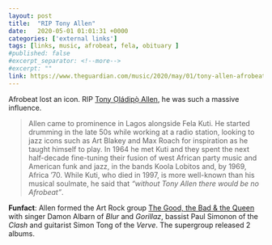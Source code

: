 ```yaml
---
layout: post
title:  "RIP Tony Allen"
date:   2020-05-01 01:01:31 +0000
categories: ['external links']
tags: [links, music, afrobeat, fela, obituary ]
#published: false
#excerpt_separator: <!--more-->
#excerpt: ""
link: https://www.theguardian.com/music/2020/may/01/tony-allen-afrobeat
---
```


Afrobeat lost an icon. RIP [Tony Ọládipọ̀ Allen](https://en.wikipedia.org/wiki/Tony_Allen_(musician)), he was such a massive influence.

> Allen came to prominence in Lagos alongside Fela Kuti. He started drumming in the late 50s while working at a radio station, looking to jazz icons such as Art Blakey and Max Roach for inspiration as he taught himself to play. In 1964 he met Kuti and they spent the next half-decade fine-tuning their fusion of west African party music and American funk and jazz, in the bands Koola Lobitos and, by 1969, Africa ’70. While Kuti, who died in 1997, is more well-known than his musical soulmate, he said that *“without Tony Allen there would be no Afrobeat”*.

**Funfact**: Allen formed the Art Rock group [The Good, the Bad & the Queen](https://en.wikipedia.org/wiki/The_Good,_the_Bad_%26_the_Queen) with singer Damon Albarn of _Blur_ and _Gorillaz_, bassist Paul Simonon of the _Clash_ and guitarist Simon Tong of the _Verve_. The supergroup released 2 albums.
